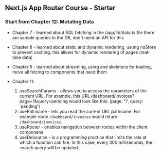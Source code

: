## Next.js App Router Course - Starter

### Start from Chapter 12: Mutating Data

- Chapter 7 - learned about SQL fetching in the /app/lib/data.ts file there are sample queries to the DB, don't need an API for this

- Chapter 8 - learned about static and dynamic rendering, usung noStore to prevent caching, this allows for dynamic rendering of pages (real-time data)

- Chapter 9 - learned about streaming, using <Suspense /> and skeletons for loading, move all fetcing to components that need them

- Chapter 11:
  1. useSearchParams - allows you to access the oarameters of the current URL. For example, this URL /dashboard/invoices?page=1&query=pending would look like this: {page: '1', query: 'pending'}
  2. usePathname - lets you read the current URL pathname. For example route `/dashboard/invoices` would return `/dashboard/invoices`.
  3. useRouter - enables navigation between routes within the client componens
  4. useDebounce - is a programming practice that limits the rate at which a function can fire. In this case, every 300 milliseconds, the search query will be updated.

